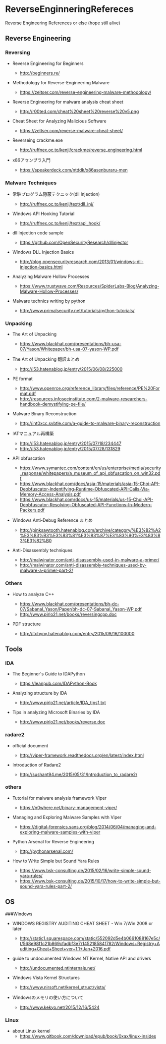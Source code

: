 # ReverseEnginneringRefereces

Reverse Engineering References or else (hope still alive)

## Reverse Engineering
### Reversing
* Reverse Engineering for Beginners
    * http://beginners.re/

* Methodology for Reverse-Engineering Malware
    * https://zeltser.com/reverse-engineering-malware-methodology/

* Reverse Engineering for malware analysis cheat sheet
    * http://r00ted.com/cheat%20sheet%20reverse%20v5.png

* Cheat Sheet for Analyzing Malicious Software
    * https://zeltser.com/reverse-malware-cheat-sheet/

* Reverseing crackme.exe
    * http://ruffnex.oc.to/kenji/crackme/reverse_engineering.html

* x86アセンブラ入門
    * https://speakerdeck.com/ntddk/x86asenburaru-men

### Malware Techniques
* 常駐プログラム隠蔽テクニック(dll Injection)
    * http://ruffnex.oc.to/kenji/text/dll_inj/

* Windows API Hooking Tutorial
    * http://ruffnex.oc.to/kenji/text/api_hook/    

* dll Injection code sample
    * https://github.com/OpenSecurityResearch/dllinjector

* Windows DLL Injection Basics
    * http://blog.opensecurityresearch.com/2013/01/windows-dll-injection-basics.html

* Analyzing Malware Hollow Processes
    * https://www.trustwave.com/Resources/SpiderLabs-Blog/Analyzing-Malware-Hollow-Processes/ 

* Malware technics writing by python
    * http://www.primalsecurity.net/tutorials/python-tutorials/

### Unpacking
* The Art of Unpacking
    * https://www.blackhat.com/presentations/bh-usa-07/Yason/Whitepaper/bh-usa-07-yason-WP.pdf

* The Art of Unpacking 翻訳まとめ
    * http://i53.hatenablog.jp/entry/2015/06/08/225000

* PE format
    * http://www.openrce.org/reference_library/files/reference/PE%20Format.pdf
    * http://resources.infosecinstitute.com/2-malware-researchers-handbook-demystifying-pe-file/

* Malware Binary Reconstruction
    * http://int0xcc.svbtle.com/a-guide-to-malware-binary-reconstruction
 
* IATマニュアル再構築   
    * http://i53.hatenablog.jp/entry/2015/07/18/234447
    * http://i53.hatenablog.jp/entry/2015/07/28/131829

* API obfuscation
    * https://www.symantec.com/content/en/us/enterprise/media/security_response/whitepapers/a_museum_of_api_obfuscation_on_win32.pdf
    * https://www.blackhat.com/docs/asia-15/materials/asia-15-Choi-API-Deobfuscator-Indentifying-Runtime-Obfuscated-API-Calls-Via-Memory-Access-Analysis.pdf
    * https://www.blackhat.com/docs/us-15/materials/us-15-Choi-API-Deobfuscator-Resolving-Obfuscated-API-Functions-In-Modern-Packers.pdf

*  Windows Anti-Debug Reference まとめ
    * http://pinksawtooth.hatenablog.com/archive/category/%E3%82%A2%E3%83%B3%E3%83%81%E3%83%87%E3%83%90%E3%83%83%E3%82%B0

* Anti-Disassembly techniques
    * http://malwinator.com/anti-disassembly-used-in-malware-a-primer/
    * http://malwinator.com/anti-disassembly-techniques-used-by-malware-a-primer-part-2/

### Others
* How to analyze C++
    * https://www.blackhat.com/presentations/bh-dc-07/Sabanal_Yason/Paper/bh-dc-07-Sabanal_Yason-WP.pdf
    * http://www.pirlo21.net/books/reversingcpp.doc

* PDF structure
    * http://itchyny.hatenablog.com/entry/2015/09/16/100000

## Tools
### IDA
* The Beginner's Guide to IDAPython
    * https://leanpub.com/IDAPython-Book
    
* Analyzing structure by IDA
    * http://www.pirlo21.net/article/IDA_tips1.txt 

* Tips in analyzing Microsoft Binaries by IDA
    * http://www.pirlo21.net/books/reverse.doc

### radare2
* official document
    * http://viper-framework.readthedocs.org/en/latest/index.html 

* Introduction of Radare2
    * http://sushant94.me/2015/05/31/Introduction_to_radare2/

### others
* Tutorial for malware analysis framework Viper
    * https://n0where.net/binary-management-viper/

* Managing and Exploring Malware Samples with Viper
    * https://digital-forensics.sans.org/blog/2014/06/04/managing-and-exploring-malware-samples-with-viper

* Python Arsenal for Reverse Engineering
    * http://pythonarsenal.com/

* How to Write Simple but Sound Yara Rules
    * https://www.bsk-consulting.de/2015/02/16/write-simple-sound-yara-rules/
    * https://www.bsk-consulting.de/2015/10/17/how-to-write-simple-but-sound-yara-rules-part-2/

## OS
###Windows
* WINDOWS REGISTRY AUDITING CHEAT SHEET - Win 7/Win 2008 or later
    * http://static1.squarespace.com/static/552092d5e4b0661088167e5c/t/568e98f1c21b869cfadbf3e7/1452185841782/Windows+Registry+Auditing+Cheat+Sheet+ver+1.1+Jan+2016.pdf

* guide to undocumented Windows NT Kernel, Native API and drivers
    * http://undocumented.ntinternals.net/

* Windows Vista Kernel Structures
    * http://www.nirsoft.net/kernel_struct/vista/    

* Windowsのメモリの使い方について
    * http://www.kekyo.net/2015/12/16/5424

### Linux
* about Linux kernel
    * https://www.gitbook.com/download/epub/book/0xax/linux-insides


